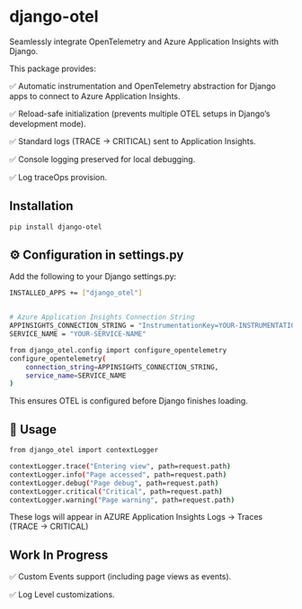 # django-otel

Seamlessly integrate OpenTelemetry and Azure Application Insights with Django.

This package provides:

✅ Automatic instrumentation and OpenTelemetry abstraction for Django apps to connect to Azure Application Insights.

✅ Reload-safe initialization (prevents multiple OTEL setups in Django’s development mode).

✅ Standard logs (TRACE → CRITICAL) sent to Application Insights.

✅ Console logging preserved for local debugging.

✅ Log traceOps provision.


## Installation

```bash
pip install django-otel
```

## ⚙️ Configuration in settings.py

Add the following to your Django settings.py:
```bash
INSTALLED_APPS += ["django_otel"]


# Azure Application Insights Connection String
APPINSIGHTS_CONNECTION_STRING = "InstrumentationKey=YOUR-INSTRUMENTATION-KEY"
SERVICE_NAME = "YOUR-SERVICE-NAME"

from django_otel.config import configure_opentelemetry
configure_opentelemetry(
    connection_string=APPINSIGHTS_CONNECTION_STRING,
    service_name=SERVICE_NAME
)
```

This ensures OTEL is configured before Django finishes loading.


## 🧰 Usage
```bash
from django_otel import contextLogger

contextLogger.trace("Entering view", path=request.path)
contextLogger.info("Page accessed", path=request.path)
contextLogger.debug("Page debug", path=request.path)
contextLogger.critical("Critical", path=request.path)
contextLogger.warning("Page warning", path=request.path)
```
These logs will appear in AZURE Application Insights Logs → Traces (TRACE → CRITICAL)


## Work In Progress

✅ Custom Events support (including page views as events).

✅ Log Level customizations.